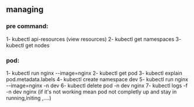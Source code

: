 
## managing
### pre command:
1- kubectl api-resources (view resources)
2- kubectl get namespaces 
3- kubectl get nodes

###  pod:
1- kubectl run nginx --image=nginx
2- kubectl get pod
3- kubectl explain pod.metadata.labels
4- kubectl create namespace dev
5- kubectl run nginx --image=nginx -n dev
6- kubectl  delete pod -n dev nginx
7- kubectl logs -f -n dev nginx (if it's not working mean pod not completly up and stay in running,initing ,....)